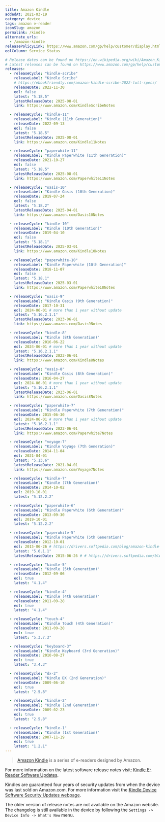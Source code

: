 ```yaml
---
title: Amazon Kindle
addedAt: 2021-03-19
category: device
tags: amazon e-reader
iconSlug: amazon
permalink: /kindle
alternate_urls:
  - /amazon-kindle
releasePolicyLink: https://www.amazon.com/gp/help/customer/display.html?nodeId=GKMQC26VQQMM8XSW
eolColumn: Service Status

# Release dates can be found on https://en.wikipedia.org/wiki/Amazon_Kindle.
# Latest releases can be found on https://www.amazon.com/gp/help/customer/display.html?nodeId=GKMQC26VQQMM8XSW.
releases:
  - releaseCycle: "kindle-scribe"
    releaseLabel: "Kindle Scribe"
    # https://ebookfriendly.com/amazon-kindle-scribe-2022-full-specs/
    releaseDate: 2022-11-30
    eol: false
    latest: "5.18.5"
    latestReleaseDate: 2025-08-01
    link: https://www.amazon.com/KindleScribeNotes

  - releaseCycle: "kindle-11"
    releaseLabel: "Kindle (11th Generation)"
    releaseDate: 2022-09-13
    eol: false
    latest: "5.18.5"
    latestReleaseDate: 2025-08-01
    link: https://www.amazon.com/Kindle11Notes

  - releaseCycle: "paperwhite-11"
    releaseLabel: "Kindle Paperwhite (11th Generation)"
    releaseDate: 2021-10-27
    eol: false
    latest: "5.18.5"
    latestReleaseDate: 2025-08-01
    link: https://www.amazon.com/Paperwhite11Notes

  - releaseCycle: "oasis-10"
    releaseLabel: "Kindle Oasis (10th Generation)"
    releaseDate: 2019-07-24
    eol: false
    latest: "5.18.2"
    latestReleaseDate: 2025-04-01
    link: https://www.amazon.com/Oasis10Notes

  - releaseCycle: "kindle-10"
    releaseLabel: "Kindle (10th Generation)"
    releaseDate: 2019-04-10
    eol: false
    latest: "5.18.1"
    latestReleaseDate: 2025-03-01
    link: https://www.amazon.com/Kindle10Notes

  - releaseCycle: "paperwhite-10"
    releaseLabel: "Kindle Paperwhite (10th Generation)"
    releaseDate: 2018-11-07
    eol: false
    latest: "5.18.1"
    latestReleaseDate: 2025-03-01
    link: https://www.amazon.com/Paperwhite10Notes

  - releaseCycle: "oasis-9"
    releaseLabel: "Kindle Oasis (9th Generation)"
    releaseDate: 2017-10-31
    eol: 2024-06-01 # more than 1 year without update
    latest: "5.16.2.1.1"
    latestReleaseDate: 2023-06-01
    link: https://www.amazon.com/Oasis9Notes

  - releaseCycle: "kindle-8"
    releaseLabel: "Kindle (8th Generation)"
    releaseDate: 2016-06-22
    eol: 2024-06-01 # more than 1 year without update
    latest: "5.16.2.1.1"
    latestReleaseDate: 2023-06-01
    link: https://www.amazon.com/Kindle8Notes

  - releaseCycle: "oasis-8"
    releaseLabel: "Kindle Oasis (8th Generation)"
    releaseDate: 2016-04-27
    eol: 2024-06-01 # more than 1 year without update
    latest: "5.16.2.1.1"
    latestReleaseDate: 2023-06-01
    link: https://www.amazon.com/Oasis8Notes

  - releaseCycle: "paperwhite-7"
    releaseLabel: "Kindle Paperwhite (7th Generation)"
    releaseDate: 2015-06-30
    eol: 2024-06-01 # more than 1 year without update
    latest: "5.16.2.1.1"
    latestReleaseDate: 2023-06-01
    link: https://www.amazon.com/Paperwhite7Notes

  - releaseCycle: "voyage-7"
    releaseLabel: "Kindle Voyage (7th Generation)"
    releaseDate: 2014-11-04
    eol: 2021-04-01
    latest: "5.13.6"
    latestReleaseDate: 2021-04-01
    link: https://www.amazon.com/Voyage7Notes

  - releaseCycle: "kindle-7"
    releaseLabel: "Kindle (7th Generation)"
    releaseDate: 2014-10-02
    eol: 2019-10-01
    latest: "5.12.2.2"

  - releaseCycle: "paperwhite-6"
    releaseLabel: "Kindle Paperwhite (6th Generation)"
    releaseDate: 2013-09-30
    eol: 2019-10-01
    latest: "5.12.2.2"

  - releaseCycle: "paperwhite-5"
    releaseLabel: "Kindle Paperwhite (5th Generation)"
    releaseDate: 2012-10-01
    eol: 2015-06-26 # https://drivers.softpedia.com/blog/amazon-kindle-paperwhite-1st-generation-receives-firmware-5-6-1-1-485364.shtml
    latest: "5.6.1.1"
    latestReleaseDate: 2015-06-26 # # https://drivers.softpedia.com/blog/amazon-kindle-paperwhite-1st-generation-receives-firmware-5-6-1-1-485364.shtml

  - releaseCycle: "kindle-5"
    releaseLabel: "Kindle (5th Generation)"
    releaseDate: 2012-09-06
    eol: true
    latest: "4.1.4"

  - releaseCycle: "kindle-4"
    releaseLabel: "Kindle (4th Generation)"
    releaseDate: 2011-09-28
    eol: true
    latest: "4.1.4"

  - releaseCycle: "touch-4"
    releaseLabel: "Kindle Touch (4th Generation)"
    releaseDate: 2011-09-28
    eol: true
    latest: "5.3.7.3"

  - releaseCycle: "keyboard-3"
    releaseLabel: "Kindle Keyboard (3rd Generation)"
    releaseDate: 2010-08-27
    eol: true
    latest: "3.4.3"

  - releaseCycle: "dx-2"
    releaseLabel: "Kindle DX (2nd Generation)"
    releaseDate: 2009-06-10
    eol: true
    latest: "2.5.8"

  - releaseCycle: "kindle-2"
    releaseLabel: "Kindle (2nd Generation)"
    releaseDate: 2009-02-23
    eol: true
    latest: "2.5.8"

  - releaseCycle: "kindle-1"
    releaseLabel: "Kindle (1st Generation)"
    releaseDate: 2007-11-19
    eol: true
    latest: "1.2.1"
---
```


> [Amazon Kindle](https://en.wikipedia.org/wiki/Amazon_Kindle) is a series of e-readers designed by
> Amazon.

For more information on the latest software release notes visit: [Kindle E-Reader Software Updates](https://www.amazon.com/gp/help/customer/display.html?nodeId=GKMQC26VQQMM8XSW).

Kindles are guaranteed four years of security updates from when the device was last sold on
Amazon.com. For more information visit the [Kindle Device Software Security Updates webpage](https://www.amazon.com/gp/help/customer/display.html?nodeId=GF3LDHSB5YM9BYF7).

The older version of release notes are not available on the Amazon website. The changelog is still
available in the device by following the `Settings -> Device Info -> What's New` menu.
